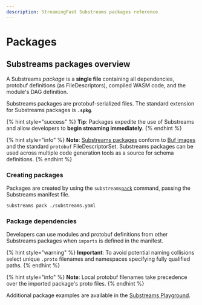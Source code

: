 ```yaml
---
description: StreamingFast Substreams packages reference
---
```


# Packages

## Substreams packages overview

A Substreams _package_ is a **single file** containing all dependencies, protobuf definitions (as FileDescriptors), compiled WASM code, and the module's DAG definition.&#x20;

Substreams packages are protobuf-serialized files. The standard extension for Substreams packages is **`.spkg`**.

{% hint style="success" %}
**Tip**: Packages expedite the use of Substreams and allow developers to **begin streaming immediately**_._
{% endhint %}

{% hint style="info" %}
**Note**: [Substreams packages](../../proto/sf/substreams/v1/package.proto) conform to [Buf images](https://docs.buf.build/reference/images) and the standard `protobuf` FileDescriptorSet. Substreams packages can be used across multiple code generation tools as a source for schema definitions.
{% endhint %}

### Creating packages

Packages are created by using the `substreams`[`pack`](https://substreams.streamingfast.io/reference-and-specs/command-line-interface#pack) command, passing the Substreams manifest file.

```bash
substreams pack ./substreams.yaml
```

### Package dependencies

Developers can use modules and protobuf definitions from other Substreams packages when `imports` is defined in the manifest.&#x20;

{% hint style="warning" %}
**Important**: To avoid potential naming collisions select unique `.proto` filenames and namespaces specifying fully qualified paths.
{% endhint %}

{% hint style="info" %}
**Note**: Local protobuf filenames take precedence over the imported package's proto files.&#x20;
{% endhint %}

Additional package examples are available in the [Substreams Playground](https://github.com/streamingfast/substreams-playground).
